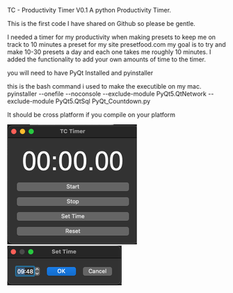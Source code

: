 TC - Productivity Timer V0.1 
A python Productivity Timer.

This is the first code I have shared on Github so please be gentle. 

I needed a timer for my productivity when making presets to keep me on track to 10 minutes a preset for my site presetfood.com 
my goal is to try and make 10-30 presets a day and each one takes me roughly 10 minutes. 
I added the functionality to add your own amounts of time to the timer. 

you will need to have PyQt Installed and pyinstaller

this is the bash command i used to make the executible on my mac.
pyinstaller --onefile --noconsole --exclude-module PyQt5.QtNetwork --exclude-module PyQt5.QtSql PyQt_Countdown.py

It should be cross platform if you compile on your platform 

![Screenshot](Screenshot.png)
![Screenshot](Screenshot2.png)

